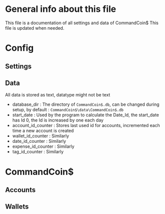 # General info about this file
This file is a documentation of all settings and data of CommandCoin$
This file is updated when needed. 

# Config
## Settings

## Data
All data is stored as text, datatype might not be text

- database_dir : 
The directory of `CommandCoin$.db`, can be changed during setup, by default : `CommandCoin$\data\CommandCoin$.db`
- start_date :
Used by the program to calculate the Date_Id, the start_date has Id 0, the Id is increased by one each day
- account_id_counter : 
Stores last used id for accounts, incremented each time a new account is created
- wallet_id_counter : 
Similarly
- date_id_counter : 
Similarly
- expense_id_counter : 
Similarly
- tag_id_counter : 
Similarly
# CommandCoin$
## Accounts
## Wallets
